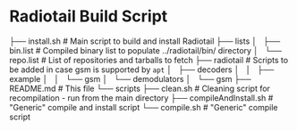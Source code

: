 # Radiotail Build Script

├── install.sh # Main script to build and install Radiotail
├── lists
│   ├── bin.list # Compiled binary list to populate ../radiotail/bin/ directory
│   └── repo.list # List of repositories and tarballs to fetch
├── radiotail # Scripts to be added in case gsm is supported by `apt`
│   ├── decoders
│   │   ├── example
│   │   └── gsm
│   └── demodulators
│       └── gsm
├── README.md # This file
└── scripts
    ├── clean.sh # Cleaning script for recompilation - run from the main directory
    ├── compileAndInstall.sh # "Generic" compile and install script
    └── compile.sh # "Generic" compile script
